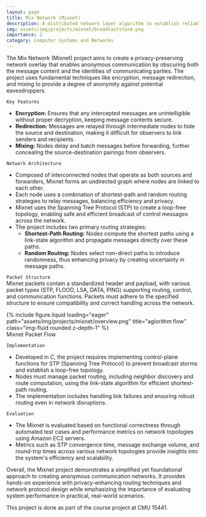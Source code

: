 ```yaml
---
layout: page
title: Mix Network (Mixnet)
description: A distributed network layer algorithm to establish reliable, efficient, and secure communication between nodes (ends) in the network.
img: assets/img/projects/mixnet/broadcaststorm.png
importance: 2
category: Computer Systems and Networks
---
```


The Mix Network (Mixnet) project aims to create a privacy-preserving network overlay that enables anonymous communication by obscuring both the message content and the identities of communicating parties. The project uses fundamental techniques like encryption, message redirection, and mixing to provide a degree of anonymity against potential eavesdroppers.

`Key Features`
<ul>
    <li><strong>Encryption:</strong> Ensures that any intercepted messages are unintelligible without proper decryption, keeping message contents secure.</li>
    <li><strong>Redirection:</strong> Messages are relayed through intermediate nodes to hide the source and destination, making it difficult for observers to link senders and recipients.</li>
    <li><strong>Mixing:</strong> Nodes delay and batch messages before forwarding, further concealing the source-destination pairings from observers.</li>
</ul>

`Network Architecture`
<ul>
    <li>Composed of interconnected nodes that operate as both sources and forwarders, Mixnet forms an undirected graph where nodes are linked to each other.</li>
    <li>Each node uses a combination of shortest-path and random routing strategies to relay messages, balancing efficiency and privacy.</li>
    <li>Mixnet uses the Spanning Tree Protocol (STP) to create a loop-free topology, enabling safe and efficient broadcast of control messages across the network.</li>
    <li>The project includes two primary routing strategies:
        <ul>
            <li><strong>Shortest-Path Routing:</strong> Nodes compute the shortest paths using a link-state algorithm and propagate messages directly over these paths.</li>
            <li><strong>Random Routing:</strong> Nodes select non-direct paths to introduce randomness, thus enhancing privacy by creating uncertainty in message paths.</li>
        </ul>
    </li>
</ul>


`Packet Structure`<br>
Mixnet packets contain a standardized header and payload, with various packet types (STP, FLOOD, LSA, DATA, PING) supporting routing, control, and communication functions. Packets must adhere to the specified structure to ensure compatibility and correct handling across the network.
<div class="row">
    <div class="col-sm mt-3 mt-md-0">
        {% include figure.liquid loading="eager" path="assets/img/projects/mixnet/overview.png" title="aglorithm flow" class="img-fluid rounded z-depth-1" %}
    </div>
</div>
<div class="caption">
    Mixnet Packet Flow
</div>

`Implementation`
<ul>
    <li>Developed in C, the project requires implementing control-plane functions for STP (Spanning Tree Protocol) to prevent broadcast storms and establish a loop-free topology.</li>
    <li>Nodes must manage packet routing, including neighbor discovery and route computation, using the link-state algorithm for efficient shortest-path routing.</li>
    <li>The implementation includes handling link failures and ensuring robust routing even in network disruptions.</li>
</ul>

`Evaluation`
<ul>
    <li>The Mixnet is evaluated based on functional correctness through automated test cases and performance metrics on network topologies using Amazon EC2 servers.</li>
    <li>Metrics such as STP convergence time, message exchange volume, and round-trip times across various network topologies provide insights into the system's efficiency and scalability.</li>
</ul>

Overall, the Mixnet project demonstrates a simplified yet foundational approach to creating anonymous communication networks. It provides hands-on experience with privacy-enhancing routing techniques and network protocol design while emphasizing the importance of evaluating system performance in practical, real-world scenarios.
           
This project is done as part of the course project at CMU 15441.